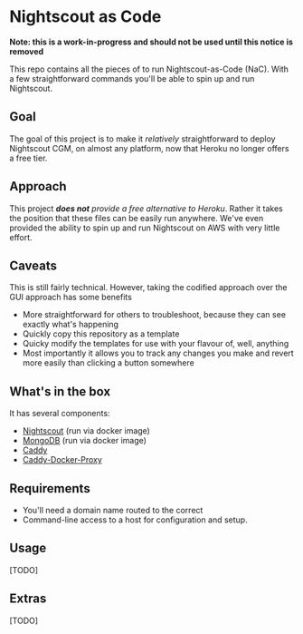 # Nightscout as Code 

**Note: this is a work-in-progress and should not be used until this notice is removed**

This repo contains all the pieces of to run Nightscout-as-Code (NaC). With a few straightforward commands you'll be able to spin up and run Nightscout.

## Goal

The goal of this project is to make it *relatively* straightforward to deploy Nightscout CGM, on almost any platform, now that Heroku no longer offers a free tier.
## Approach

This project ***does not** provide a free alternative to Heroku*. Rather it takes the position that these files can be easily run anywhere. We've even provided the ability to spin up and run Nightscout on AWS with very little effort.

## Caveats

This is still fairly technical. However, taking the codified approach over the GUI approach has some benefits
- More straightforward for others to troubleshoot, because they can see exactly what's happening
- Quickly copy this repository as a template
- Quicky modify the templates for use with your flavour of, well, anything
- Most importantly it allows you to track any changes you make and revert more easily than clicking a button somewhere

## What's in the box

It has several components:

- [Nightscout]() (run via docker image)
- [MongoDB]() (run via docker image)
- [Caddy](https://github.com/caddyserver/caddy)
- [Caddy-Docker-Proxy](https://github.com/lucaslorentz/caddy-docker-proxy)

## Requirements

- You'll need a domain name routed to the correct
- Command-line access to a host for configuration and setup.

## Usage

[TODO]

## Extras

[TODO]
